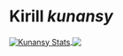 # Kirill _kunansy_

<a href="https://github.com/kunansy/github-readme-stats">
<img align="center" src="https://github-readme-stats-nu-henna.vercel.app/api?username=kunansy&count_private=true&show_icons=true&theme=tokyonight" alt="Kunansy Stats" />
</a>
<a href="https://github.com/anuraghazra/github-readme-stats">
<img align="center" src="https://github-readme-stats-nu-henna.vercel.app/api/top-langs/?username=kunansy&layout=demo&theme=tokyonight&count_private=true&langs_count=10&hide=css,html,jupyter%20notebook,tex" />
</a>
